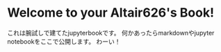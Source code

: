 # Welcome to your Altair626's Book!

これは腕試しで建てたjupyterbookです。
何かあったらmarkdownやjupyter notebookをここで公開します。
わーい！

```{tableofcontents}
```
